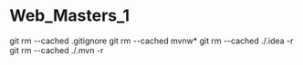 # Web_Masters_1
git rm --cached .gitignore
git rm --cached mvnw*
git rm --cached ./.idea -r
git rm --cached ./.mvn -r 